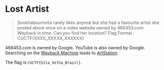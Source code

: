 # Lost Artist

> Sookhabournvita rarely likes anyone but she had a favourite artist she posted about once on a video website owned by 466453.com Wayback in time. Can you find her location? Flag Format : CUCTF{XXXX_XXXXX_XXXXXX}

466453.com is owned by Google. YouTube is also owned by Google. Searching on the [Wayback Machine](https://web.archive.org/web/20220410083145/https://www.youtube.com/channel/UCU3yIHO5WurwDtx6SAh8Inw/about) leads to [ArtStation](https://www.artstation.com/elisaquintino).

The flag is `CUCTF{Vila_Velha_Brazil}`.
